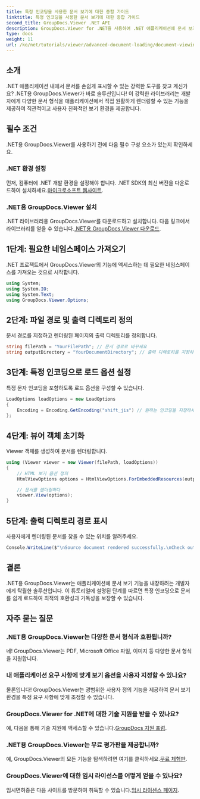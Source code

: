 ```yaml
---
title: 특정 인코딩을 사용한 문서 보기에 대한 종합 가이드
linktitle: 특정 인코딩을 사용한 문서 보기에 대한 종합 가이드
second_title: GroupDocs.Viewer .NET API
description: GroupDocs.Viewer for .NET을 사용하여 .NET 애플리케이션에 문서 보기 기능을 통합하는 방법을 알아보세요. 이 자세한 가이드는 다양한 문서 형식의 설치, 설정 및 렌더링을 안내합니다.
type: docs
weight: 11
url: /ko/net/tutorials/viewer/advanced-document-loading/document-viewing-with-specific-encoding/
---
```

## 소개

.NET 애플리케이션 내에서 문서를 손쉽게 표시할 수 있는 강력한 도구를 찾고 계신가요? .NET용 GroupDocs.Viewer가 바로 솔루션입니다! 이 강력한 라이브러리는 개발자에게 다양한 문서 형식을 애플리케이션에서 직접 원활하게 렌더링할 수 있는 기능을 제공하여 직관적이고 사용자 친화적인 보기 환경을 제공합니다.

## 필수 조건

.NET용 GroupDocs.Viewer를 사용하기 전에 다음 필수 구성 요소가 있는지 확인하세요.

### .NET 환경 설정

 먼저, 컴퓨터에 .NET 개발 환경을 설정해야 합니다. .NET SDK의 최신 버전을 다운로드하여 설치하세요.[마이크로소프트 웹사이트](https://dotnet.microsoft.com/download).

### .NET용 GroupDocs.Viewer 설치

 .NET 라이브러리용 GroupDocs.Viewer를 다운로드하고 설치합니다. 다음 링크에서 라이브러리를 얻을 수 있습니다.[.NET용 GroupDocs.Viewer 다운로드](https://releases.groupdocs.com/viewer/net/).

## 1단계: 필요한 네임스페이스 가져오기

.NET 프로젝트에서 GroupDocs.Viewer의 기능에 액세스하는 데 필요한 네임스페이스를 가져오는 것으로 시작합니다.

```csharp
using System;
using System.IO;
using System.Text;
using GroupDocs.Viewer.Options;
```

## 2단계: 파일 경로 및 출력 디렉토리 정의

문서 경로를 지정하고 렌더링된 페이지의 출력 디렉토리를 정의합니다.

```csharp
string filePath = "YourFilePath"; // 문서 경로로 바꾸세요
string outputDirectory = "YourDocumentDirectory"; // 출력 디렉토리를 지정하세요
```

## 3단계: 특정 인코딩으로 로드 옵션 설정

특정 문자 인코딩을 포함하도록 로드 옵션을 구성할 수 있습니다.

```csharp
LoadOptions loadOptions = new LoadOptions
{
    Encoding = Encoding.GetEncoding("shift_jis") // 원하는 인코딩을 지정하세요
};
```

## 4단계: 뷰어 객체 초기화

Viewer 객체를 생성하여 문서를 렌더링합니다.

```csharp
using (Viewer viewer = new Viewer(filePath, loadOptions))
{
    // HTML 보기 옵션 정의
    HtmlViewOptions options = HtmlViewOptions.ForEmbeddedResources(outputDirectory + "/page-{0}.html");

    // 문서를 렌더링하다
    viewer.View(options);
}
```

## 5단계: 출력 디렉토리 경로 표시

사용자에게 렌더링된 문서를 찾을 수 있는 위치를 알려주세요.

```csharp
Console.WriteLine($"\nSource document rendered successfully.\nCheck output in {outputDirectory}.");
```

## 결론

.NET용 GroupDocs.Viewer는 애플리케이션에 문서 보기 기능을 내장하려는 개발자에게 탁월한 솔루션입니다. 이 튜토리얼에 설명된 단계를 따르면 특정 인코딩으로 문서를 쉽게 로드하여 최적의 호환성과 가독성을 보장할 수 있습니다.

## 자주 묻는 질문

### .NET용 GroupDocs.Viewer는 다양한 문서 형식과 호환됩니까?
네! GroupDocs.Viewer는 PDF, Microsoft Office 파일, 이미지 등 다양한 문서 형식을 지원합니다.

### 내 애플리케이션 요구 사항에 맞게 보기 옵션을 사용자 지정할 수 있나요?
물론입니다! GroupDocs.Viewer는 광범위한 사용자 정의 기능을 제공하여 문서 보기 환경을 특정 요구 사항에 맞게 조정할 수 있습니다.

### GroupDocs.Viewer for .NET에 대한 기술 지원을 받을 수 있나요?
 예, 다음을 통해 기술 지원에 액세스할 수 있습니다.[GroupDocs 지원 포럼](https://forum.groupdocs.com/c/viewer/9).

### .NET용 GroupDocs.Viewer는 무료 평가판을 제공합니까?
 예, GroupDocs.Viewer의 모든 기능을 탐색하려면 여기를 클릭하세요.[무료 체험판](https://releases.groupdocs.com/).

### GroupDocs.Viewer에 대한 임시 라이선스를 어떻게 얻을 수 있나요?
 임시면허증은 다음 사이트를 방문하여 취득할 수 있습니다.[임시 라이센스 페이지](https://purchase.groupdocs.com/temporary-license/).